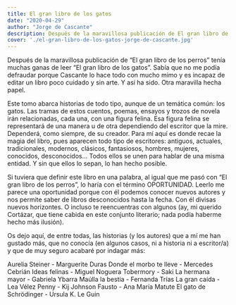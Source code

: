 ```yaml
---
title: El gran libro de los gatos
date: "2020-04-29"
author: "Jorge de Cascante"
description: Después de la maravillosa publicación de El gran libro de los perros tenía muchas ganas de leer El gran libro de los gatos. Sabía que no me podía defraudar porque Cascante lo hace todo con mucho mimo...
cover: './el-gran-libro-de-los-gatos-jorge-de-cascante.jpg'
---
```


Después de la maravillosa publicación de “El gran libro de los perros” tenía muchas ganas de leer “El gran libro de los gatos”. Sabía que no me podía defraudar porque Cascante lo hace todo con mucho mimo y es incapaz de editar un libro poco cuidado y sin arte. Y así ha sido. Otra maravilla hecha papel.

Este tomo abarca historias de todo tipo, aunque de un temática común: los gatos. Las tramas de estos cuentos, poemas, ensayos y trozos de novela irán relacionadas, cada una, con una figura felina.
Esa figura felina se representará de una manera u de otra dependiendo del escritor que la mire. Dependerá, como siempre, de su creador.
Para mí aquí es donde recae la magia del libro, pues aparecen todo tipo de escritores: antiguos, actuales, tradicionales, modernos, clásicos, fantasiosos, hombres, mujeres, conocidos, desconocidos… Todos ellos se unen para hablar de una misma entidad.
Y sin que ellos lo sepan, lo han hecho posible.

Si tuviera que definir este libro en una palabra, al igual que me pasó con “El gran libro de los perros”, lo haría con el término OPORTUNIDAD.
Leerlo me parece una oportunidad porque con él podemos conocer nuevos autores y nos permite saber de libros desconocidos hasta la fecha. Con él divisas nuevos horizontes. O incluso te reencuentras con algunos (ay, mi querido Cortázar, que tiene cabida en este conjunto literario; nada podía haberme hecho más ilusión).

Os dejo aquí, de entre todas, las historias (y los autores) que a mí me han gustado más, que no conocía (en algunos casos, ni a historia ni a escritor/a) y que de muy seguro acabaré por indagar más:

Aurelia Steiner - Marguerite Duras
Donde el morbo te lleve - Mercedes Cebrián
Ideas felinas - Miguel Noguera
Tobermory - Saki
La hermana mayor - Gabriela Ybarra
Maúlla la bestia - Fernanda Trías
La gran caída - Lea Vélez
Penny - Kij Johnson
Fausto - Ana María Matute
El gato de Schrödinger - Ursula K. Le Guin